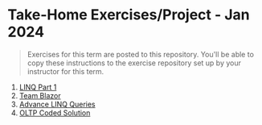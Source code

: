 # Take-Home Exercises/Project - Jan 2024

> Exercises for this term are posted to this repository. You'll be able to copy these instructions to the exercise repository set up by your instructor for this term.

1. [LINQ Part 1](./Linq-Part-1/Readme.md)
1. [Team Blazor](./Blazor-Part-1/Readme.md)
1. [Advance LINQ Queries](./Advance-LINQ-Queries/ReadMe.md)
1. [OLTP Coded Solution](./OLTP-Coding-using-Blazor/Readme.md)
